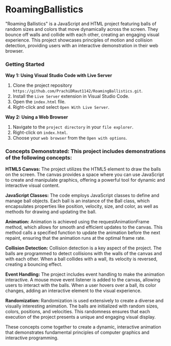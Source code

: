 # RoamingBallistics
"Roaming Ballistics" is a JavaScript and HTML project featuring balls of random sizes and colors that move dynamically across the screen. They bounce off walls and collide with each other, creating an engaging visual experience. This project showcases principles of motion and collision detection, providing users with an interactive demonstration in their web browser.

### Getting Started

**Way 1: Using Visual Studio Code with Live Server**

1. Clone the project repository `https://github.com/PrachiDRaut1142/RoamingBallistics.git`.
2. Install the `Live Server` extension in Visual Studio Code.
3. Open the `index.html` file.
4. Right-click and select `Open With Live Server`.


**Way 2: Using a Web Browser**

1. Navigate to the `project directory` in your `file explorer`.
2. Right-click on `index.html`.
3. Choose your `web browser` from the `Open with options`.


### Concepts Demonstrated: This project includes demonstrations of the following concepts:

**HTML5 Canvas:**
The project utilizes the HTML5 <canvas> element to draw the balls on the screen. The canvas provides a space where you can use JavaScript to create and manipulate graphics, offering a powerful tool for dynamic and interactive visual content.

**JavaScript Classes:**
The code employs JavaScript classes to define and manage ball objects. Each ball is an instance of the Ball class, which encapsulates properties like position, velocity, size, and color, as well as methods for drawing and updating the ball.

**Animation:**
Animation is achieved using the requestAnimationFrame method, which allows for smooth and efficient updates to the canvas. This method calls a specified function to update the animation before the next repaint, ensuring that the animation runs at the optimal frame rate.

**Collision Detection:**
Collision detection is a key aspect of the project. The balls are programmed to detect collisions with the walls of the canvas and with each other. When a ball collides with a wall, its velocity is reversed, creating a bouncing effect.

**Event Handling:**
The project includes event handling to make the animation interactive. A mouse move event listener is added to the canvas, allowing users to interact with the balls. When a user hovers over a ball, its color changes, adding an interactive element to the visual experience.

**Randomization:**
Randomization is used extensively to create a diverse and visually interesting animation. The balls are initialized with random sizes, colors, positions, and velocities. This randomness ensures that each execution of the project presents a unique and engaging visual display.

These concepts come together to create a dynamic, interactive animation that demonstrates fundamental principles of computer graphics and interactive programming.